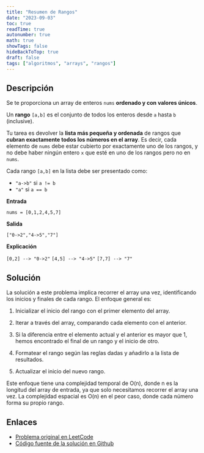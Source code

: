 ```yaml
---
title: "Resumen de Rangos"
date: "2023-09-03"
toc: true
readTime: true
autonumber: true
math: true
showTags: false
hideBackToTop: true
draft: false
tags: ["algoritmos", "arrays", "rangos"]
---
```


## Descripción

Se te proporciona un array de enteros `nums` **ordenado y con valores únicos**.

Un **rango** `[a,b]` es el conjunto de todos los enteros desde `a` hasta `b` (inclusive).

Tu tarea es devolver la **lista más pequeña y ordenada** de rangos que **cubran exactamente todos los números en el array**. Es decir, cada elemento de `nums` debe estar cubierto por exactamente uno de los rangos, y no debe haber ningún entero `x` que esté en uno de los rangos pero no en `nums`.

Cada rango `[a,b]` en la lista debe ser presentado como:
* `"a->b"` si `a != b`
* `"a"` si `a == b`

**Entrada**

`nums = [0,1,2,4,5,7]`

**Salida**

`["0->2","4->5","7"]`

**Explicación**

`[0,2] --> "0->2"`
`[4,5] --> "4->5"`
`[7,7] --> "7"`

## Solución

La solución a este problema implica recorrer el array una vez, identificando los inicios y finales de cada rango. El enfoque general es:

1. Inicializar el inicio del rango con el primer elemento del array.

2. Iterar a través del array, comparando cada elemento con el anterior.

3. Si la diferencia entre el elemento actual y el anterior es mayor que 1, hemos encontrado el final de un rango y el inicio de otro.

4. Formatear el rango según las reglas dadas y añadirlo a la lista de resultados.

5. Actualizar el inicio del nuevo rango.

Este enfoque tiene una complejidad temporal de O(n), donde n es la longitud del array de entrada, ya que solo necesitamos recorrer el array una vez. La complejidad espacial es O(n) en el peor caso, donde cada número forma su propio rango.

## Enlaces

* [Problema original en LeetCode](https://leetcode.com/problems/summary-ranges/)
* [Código fuente de la solución en Github](https://github.com/cdgn-coding/leetcode-practice-guide/tree/main/intervals/summary_ranges)